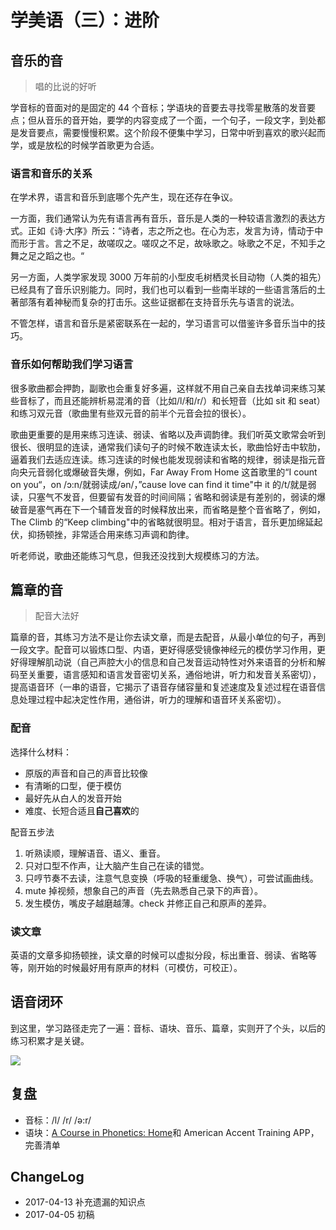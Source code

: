 # 学美语（三）：进阶


## 音乐的音

> 唱的比说的好听

学音标的音面对的是固定的 44 个音标；学语块的音要去寻找零星散落的发音要点；但从音乐的音开始，要学的内容变成了一个面，一个句子，一段文字，到处都是发音要点，需要慢慢积累。这个阶段不便集中学习，日常中听到喜欢的歌兴起而学，或是放松的时候学首歌更为合适。

### 语言和音乐的关系

在学术界，语言和音乐到底哪个先产生，现在还存在争议。

一方面，我们通常认为先有语言再有音乐，音乐是人类的一种较语言激烈的表达方式。正如《诗·大序》所云：“诗者，志之所之也。在心为志，发言为诗，情动于中而形于言。言之不足，故嗟叹之。嗟叹之不足，故咏歌之。咏歌之不足，不知手之舞之足之蹈之也。“

另一方面，人类学家发现 3000 万年前的小型皮毛树栖灵长目动物（人类的祖先）已经具有了音乐识别能力。同时，我们也可以看到一些南半球的一些语言落后的土著部落有着神秘而复杂的打击乐。这些证据都在支持音乐先与语言的说法。

不管怎样，语言和音乐是紧密联系在一起的，学习语言可以借鉴许多音乐当中的技巧。

### 音乐如何帮助我们学习语言

很多歌曲都会押韵，副歌也会重复好多遍，这样就不用自己亲自去找单词来练习某些音标了，而且还能辨析易混淆的音（比如/l/和/r/）和长短音（比如 sit 和 seat）和练习双元音（歌曲里有些双元音的前半个元音会拉的很长）。

歌曲更重要的是用来练习连读、弱读、省略以及声调韵律。我们听英文歌常会听到很长、很明显的连读，通常我们读句子的时候不敢连读太长，歌曲恰好击中软肋，逼着我们去适应连读。练习连读的时候也能发现弱读和省略的规律，弱读是指元音向央元音弱化或爆破音失爆，例如，Far Away From Home 这首歌里的“I count on you“，on /ɔ:n/就弱读成/ən/，”cause love can find it time"中 it 的/t/就是弱读，只塞气不发音，但要留有发音的时间间隔；省略和弱读是有差别的，弱读的爆破音是塞气再在下一个辅音发音的时候释放出来，而省略是整个音省略了，例如，The Climb 的“Keep climbing"中的省略就很明显。相对于语言，音乐更加绵延起伏，抑扬顿挫，非常适合用来练习声调和韵律。

听老师说，歌曲还能练习气息，但我还没找到大规模练习的方法。

## 篇章的音

> 配音大法好

篇章的音，其练习方法不是让你去读文章，而是去配音，从最小单位的句子，再到一段文字。配音可以锻炼口型、内语，更好得感受镜像神经元的模仿学习作用，更好得理解肌动说（自己声腔大小的信息和自己发音运动特性对外来语音的分析和解码至关重要，语言感知和语言发音密切关系，通俗地讲，听力和发音关系密切），提高语音环（一串的语音，它揭示了语音存储容量和复述速度及复述过程在语音信息处理过程中起决定性作用，通俗讲，听力的理解和语音环关系密切）。

### 配音

选择什么材料：

- 原版的声音和自己的声音比较像
- 有清晰的口型，便于模仿
- 最好先从白人的发音开始
- 难度、长短合适且**自己喜欢**的

配音五步法

1. 听熟读顺，理解语音、语义、重音。
2. 只对口型不作声，让大脑产生自己在读的错觉。
3. 只哼节奏不去读，注意气息变换（呼吸的轻重缓急、换气），可尝试画曲线。
4. mute 掉视频，想象自己的声音（先去熟悉自己录下的声音）。
5. 发生模仿，嘴皮子越磨越薄。check 并修正自己和原声的差异。

### 读文章

英语的文章多抑扬顿挫，读文章的时候可以虚拟分段，标出重音、弱读、省略等等，刚开始的时候最好用有原声的材料（可模仿，可校正）。

## 语音闭环

到这里，学习路径走完了一遍：音标、语块、音乐、篇章，实则开了个头，以后的练习积累才是关键。

![](https://xieting-img.oss-cn-hangzhou.aliyuncs.com/WEBRESOURCEb6b045c7fc74ef5b7a1b087b832140bb.jpg)

## 复盘

- 音标：/l/ /r/ /ə:r/
- 语块：[A Course in Phonetics: Home](https://corpus.linguistics.berkeley.edu/acip/)和 American Accent Training APP，完善清单

## ChangeLog

- 2017-04-13 补充遗漏的知识点
- 2017-04-05 初稿

